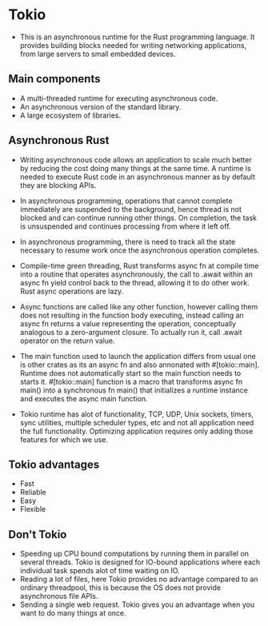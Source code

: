 # Tokio 

- This is an asynchronous runtime for the Rust programming language. It provides building blocks needed for writing networking applications, from large servers to small embedded devices.

## Main components

- A multi-threaded runtime for executing asynchronous code.
- An asynchronous version of the standard library.
- A large ecosystem of libraries.

## Asynchronous Rust

- Writing asynchronous code allows an application to scale much better by reducing the cost doing many things at the same time. A runtime is needed to execute Rust code in an asynchronous manner as by 
  default they are blocking APIs.

- In asynchronous programming, operations that cannot complete immediately are suspended to the background, hence thread is not blocked and can continue running other things. On completion, the 
  task is unsuspended and continues processing from where it left off.

- In asynchronous programming, there is need to track all the state necessary to resume work once the asynchronous operation completes.

- Compile-time green threading, Rust transforms async fn at compile time into a routine that operates asynchronously, the call to .await within an async fn yield control back to the thread, allowing
  it to do other work. Rust async operations are lazy.

- Async functions are called like any other function, however calling them does not resulting in the function body executing, instead calling an async fn returns a value representing the operation, conceptually
  analogous to a zero-argument closure. To actually run it, call .await operator on the return value.

- The main function used to launch the application differs from usual one is other crates as its an async fn and also annonated with #[tokio::main]. Runtime does not automatically start so the 
  main function needs to starts it. #[tokio::main] function is a macro that transforms async fn main() into a synchronous fn main() that initializes a runtime instance and executes the async main function.

- Tokio runtime has alot of functionality, TCP, UDP, Unix sockets, timers, sync utilities, multiple scheduler types, etc and not all application need the full functionality. Optimizing application requires
  only adding those features for which we use.

## Tokio advantages

- Fast
- Reliable
- Easy
- Flexible 

## Don't Tokio

- Speeding up CPU bound computations by running them in parallel on several threads. Tokio is designed for IO-bound applications where each individual task spends alot of time waiting on IO.
- Reading a lot of files, here Tokio provides no advantage compared to an ordinary threadpool, this is because the OS does not provide asynchronous file APIs.
- Sending a single web request. Tokio gives you an advantage when you want to do many things at once. 
